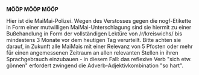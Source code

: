 <b>MÖÖP MÖÖP MÖÖP</b>

Hier ist die MaiMai-Polizei. Wegen des Verstosses gegen die nogf-Etikette in Form einer mutwilligen MaiMai-Unterschlagung sind sie hiermit zu einer Bußehandlung in Form der vollständigen Lektüre von /r/kreiswichs/ bis mindestens 3 Monate vor dem heutigen Tag verurteilt. Bitte achten sie darauf, in Zukunft alle MaiMais mit einer Relevanz von 5 Pfosten oder mehr für einen angemessenen Zeitraum an allen relevanten Stellen in ihren Sprachgebrauch einzubauen - in diesem Fall: das reflexive Verb "sich etw. gönnen" erfordert zwingend die Adverb-Adjektivkombination "so hart".
